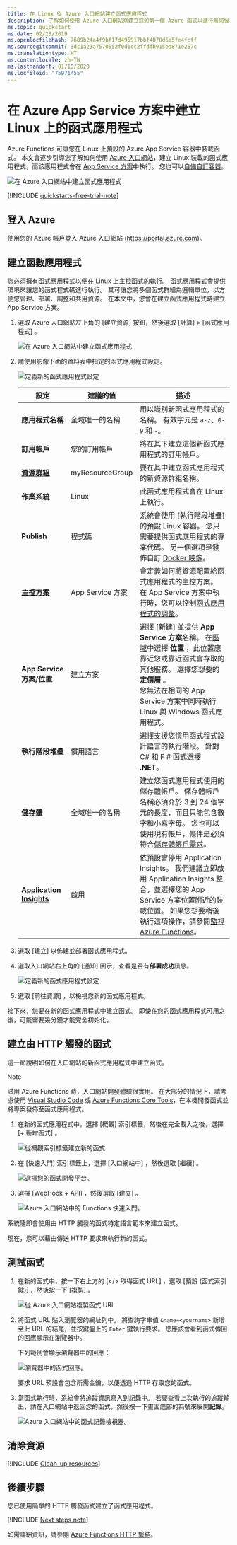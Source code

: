 ```yaml
---
title: 在 Linux 從 Azure 入口網站建立函式應用程式
description: 了解如何使用 Azure 入口網站來建立您的第一個 Azure 函式以進行無伺服器執行。
ms.topic: quickstart
ms.date: 02/28/2019
ms.openlocfilehash: 7689b24a4f9bf17d495917bbf4078d6e5fe4fcff
ms.sourcegitcommit: 3dc1a23a7570552f0d1cc2ffdfb915ea871e257c
ms.translationtype: HT
ms.contentlocale: zh-TW
ms.lasthandoff: 01/15/2020
ms.locfileid: "75971455"
---
```

# <a name="create-a-function-app-on-linux-in-an-azure-app-service-plan"></a>在 Azure App Service 方案中建立 Linux 上的函式應用程式

Azure Functions 可讓您在 Linux 上預設的 Azure App Service 容器中裝載函式。 本文會逐步引導您了解如何使用 [Azure 入口網站](https://portal.azure.com)，建立 Linux 裝載的函式應用程式，而該應用程式會在 [App Service 方案](functions-scale.md#app-service-plan)中執行。 您也可以[自備自訂容器](functions-create-function-linux-custom-image.md)。

![在 Azure 入口網站中建立函式應用程式](./media/create-function-app-linux-app-service-plan/function-app-in-portal-editor.png)

[!INCLUDE [quickstarts-free-trial-note](../../includes/quickstarts-free-trial-note.md)]

## <a name="sign-in-to-azure"></a>登入 Azure

使用您的 Azure 帳戶登入 Azure 入口網站 (<https://portal.azure.com>)。

## <a name="create-a-function-app"></a>建立函數應用程式

您必須擁有函式應用程式以便在 Linux 上主控函式的執行。 函式應用程式會提供環境來讓您的函式程式碼進行執行。 其可讓您將多個函式群組為邏輯單位，以方便您管理、部署、調整和共用資源。 在本文中，您會在建立函式應用程式時建立 App Service 方案。

1. 選取 Azure 入口網站左上角的 [建立資源]  按鈕，然後選取 [計算]   > [函式應用程式]  。

    ![在 Azure 入口網站中建立函式應用程式](./media/create-function-app-linux-app-service-plan/function-app-create-flow.png)

2. 請使用影像下面的資料表中指定的函式應用程式設定。

    ![定義新的函式應用程式設定](./media/create-function-app-linux-app-service-plan/function-app-create-flow2.png)

    | 設定      | 建議的值  | 描述                                        |
    | ------------ |  ------- | -------------------------------------------------- |
    | **應用程式名稱** | 全域唯一的名稱 | 用以識別新函式應用程式的名稱。 有效字元是 `a-z`、`0-9` 和 `-`。  | 
    | **訂用帳戶** | 您的訂用帳戶 | 將在其下建立這個新函式應用程式的訂用帳戶。 | 
    | **[資源群組](../azure-resource-manager/management/overview.md)** |  myResourceGroup | 要在其中建立函式應用程式的新資源群組名稱。 |
    | **作業系統** | Linux | 此函式應用程式會在 Linux 上執行。 |
    | **Publish** | 程式碼 | 系統會使用 [執行階段堆疊]  的預設 Linux 容器。 您只需要提供函式應用程式的專案代碼。 另一個選項是發佈自訂 [Docker 映像](functions-create-function-linux-custom-image.md)。 |
    | **[主控方案](functions-scale.md)** | App Service 方案 | 會定義如何將資源配置給函式應用程式的主控方案。 在 App Service 方案中執行時，您可以控制[函式應用程式的調整](functions-scale.md)。  |
    | **App Service 方案/位置** | 建立方案 | 選擇 [新建]  並提供 **App Service 方案**名稱。 在[區域](https://azure.microsoft.com/regions/)中選擇 **位置** ，此位置應靠近您或靠近函式會存取的其他服務。 選擇您想要的 **[定價層](https://azure.microsoft.com/pricing/details/app-service/linux/)** 。 <br/>您無法在相同的 App Service 方案中同時執行 Linux 與 Windows 函式應用程式。 |
    | **執行階段堆疊** | 慣用語言 | 選擇支援您慣用函式程式設計語言的執行階段。 針對 C# 和 F # 函式選擇 **.NET**。 |
    | **[儲存體](../storage/common/storage-account-create.md)** |  全域唯一的名稱 |  建立您函式應用程式使用的儲存體帳戶。 儲存體帳戶名稱必須介於 3 到 24 個字元的長度，而且只能包含數字和小寫字母。 您也可以使用現有帳戶，條件是必須符合[儲存體帳戶需求](functions-scale.md#storage-account-requirements)。 |
    | **[Application Insights](functions-monitoring.md)** | 啟用 | 依預設會停用 Application Insights。 我們建議立即啟用 Application Insights 整合，並選擇您的 App Service 方案位置附近的裝載位置。 如果您想要稍後執行這項操作，請參閱[監視 Azure Functions](functions-monitoring.md)。  |

3. 選取 [建立]  以佈建並部署函式應用程式。

4. 選取入口網站右上角的 [通知] 圖示，查看是否有**部署成功**訊息。

    ![定義新的函式應用程式設定](./media/create-function-app-linux-app-service-plan/function-app-create-notification.png)

5. 選取 [前往資源]  ，以檢視您新的函式應用程式。

接下來，您要在新的函式應用程式中建立函式。 即使在您的函式應用程式可用之後，可能需要幾分鐘才能完全初始化。

## <a name="create-function"></a>建立由 HTTP 觸發的函式

這一節說明如何在入口網站的新函式應用程式中建立函式。

> [!NOTE]
> 試用 Azure Functions 時，入口網站開發體驗很實用。 在大部分的情況下，請考慮使用 [Visual Studio Code](functions-create-first-function-vs-code.md#create-an-azure-functions-project) 或 [Azure Functions Core Tools](functions-run-local.md#create-a-local-functions-project)，在本機開發函式並將專案發佈至函式應用程式。  

1. 在新的函式應用程式中，選擇 [概觀]  索引標籤，然後在完全載入之後，選擇 [+ 新增函式]  。

    ![從概觀索引標籤建立新的函式](./media/create-function-app-linux-app-service-plan/overview-create-function.png)

1. 在 [快速入門]  索引標籤上，選擇 [入口網站中]  ，然後選取 [繼續]  。

    ![選擇您的函式開發平台。](./media/create-function-app-linux-app-service-plan/function-app-quickstart-choose-portal.png)

1. 選擇 [WebHook + API]  ，然後選取 [建立]  。

    ![Azure 入口網站中的 Functions 快速入門。](./media/create-function-app-linux-app-service-plan/function-app-quickstart-node-webhook.png)

系統隨即會使用由 HTTP 觸發的函式特定語言範本來建立函式。

現在，您可以藉由傳送 HTTP 要求來執行新的函式。

## <a name="test-the-function"></a>測試函式

1. 在新的函式中，按一下右上方的 [</> 取得函式 URL]  ，選取 [預設 (函式索引鍵)]  ，然後按一下 [複製]  。 

    ![從 Azure 入口網站複製函式 URL](./media/create-function-app-linux-app-service-plan/function-app-develop-tab-testing.png)

2. 將函式 URL 貼入瀏覽器的網址列中。 將查詢字串值 `&name=<yourname>` 新增至此 URL 的結尾，並按鍵盤上的 `Enter` 鍵執行要求。 您應該會看到函式傳回的回應顯示在瀏覽器中。  

    下列範例會顯示瀏覽器中的回應：

    ![瀏覽器中的函式回應。](./media/create-function-app-linux-app-service-plan/function-app-browser-testing.png)

    要求 URL 預設會包含所需金鑰，以便透過 HTTP 存取您的函式。

3. 當函式執行時，系統會將追蹤資訊寫入到記錄中。 若要查看上次執行的追蹤輸出，請在入口網站中返回您的函式，然後按一下畫面底部的箭號來展開**記錄**。

   ![Azure 入口網站中的函式記錄檢視器。](./media/create-function-app-linux-app-service-plan/function-view-logs.png)

## <a name="clean-up-resources"></a>清除資源

[!INCLUDE [Clean-up resources](../../includes/functions-quickstart-cleanup.md)]

## <a name="next-steps"></a>後續步驟

您已使用簡單的 HTTP 觸發函式建立了函式應用程式。  

[!INCLUDE [Next steps note](../../includes/functions-quickstart-next-steps.md)]

如需詳細資訊，請參閱 [Azure Functions HTTP 繫結](functions-bindings-http-webhook.md)。
